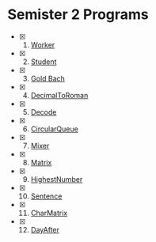 # Semister 2 Programs

- [x] 1. [Worker](Worker.java)
- [x] 2. [Student](Student.java)
- [x] 3. [Gold Bach](Gold_Bach.java)
- [x] 4. [DecimalToRoman](DecimalToRoman.java)
- [x] 5. [Decode](Decode.java)
- [x] 6. [CircularQueue](CircularQueue.java)
- [x] 7. [Mixer](Mixer.java)
- [x] 8. [Matrix](Matrix.java)
- [x] 9. [HighestNumber](HighestNumber.java)
- [x] 10. [Sentence](Sentence.java)
- [x] 11. [CharMatrix](CharMatrix.java)
- [x] 12. [DayAfter](DayAfter.java)
